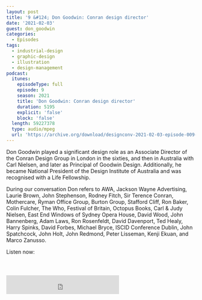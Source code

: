 ```yaml
---
layout: post
title: '9 &#124; Don Goodwin: Conran design director'
date: '2021-02-03'
guest: don_goodwin
categories:
  - Episodes
tags:
  - industrial-design
  - graphic-design
  - illustration
  - design-management
podcast:
  itunes:
    episodeType: full
    episode: 9
    season: 2021
    title: 'Don Goodwin: Conran design director'
    duration: 5195
    explicit: 'false'
    block: 'false'
  length: 59227378
  type: audio/mpeg
  url: 'https://archive.org/download/designconv-2021-02-03-episode-009-don-goodwin/2021-02-03-episode-009-don-goodwin.mp3'
---
```


Don Goodwin played a significant design role as an Associate Director of the
Conran Design Group in London in the sixties, and then in Australia with Carl
Nielsen, and later as Principal of Goodwin Design. Additionally, he became
National President of the Design Institute of Australia and was recognised with
a Life Fellowship.

During our conversation Don refers to AWA, Jackson Wayne Advertising, Laurie
Brown, John Stephenson, Rodney Fitch, Sir Terence Conran, Mothercare, Ryman
Office Group, Burton Group, Stafford Cliff, Ron Baker, Colin Fulcher, The Who,
Festival of Britain, Octopus Books, Carl & Judy Nielsen, East End Windows of
Sydney Opera House, David Wood, John Bannenberg, Adam Laws, Ron Rosenfeldt,
David Davenport, Ted Healy, Harry Spinks, David Forbes, Michael Bryce, ISCID
Conference Dublin, John Spatchcock,  John Holt, John Redmond, Peter Lisseman,
Kenji Ekuan, and Marco Zanusso.

Listen now:
<div class="responsive-embed" style="padding-top: 8%;">
  <!--suppress HtmlUnknownAttribute, HtmlDeprecatedAttribute -->
  <iframe src="https://archive.org/embed/designconv-2021-02-03-episode-009-don-goodwin" class="responsive-embed-item" height="50" frameborder="0" webkitallowfullscreen="true" mozallowfullscreen="true" allowfullscreen></iframe>
</div>
